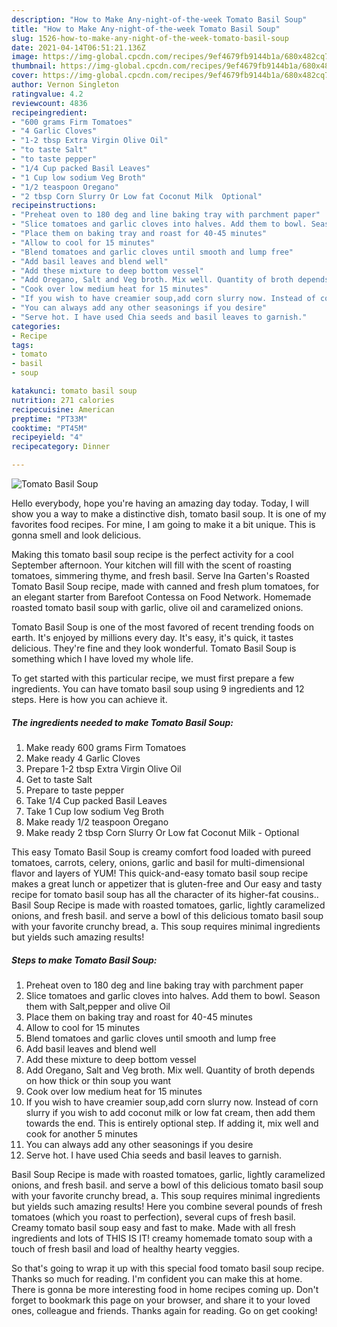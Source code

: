 ```yaml
---
description: "How to Make Any-night-of-the-week Tomato Basil Soup"
title: "How to Make Any-night-of-the-week Tomato Basil Soup"
slug: 1526-how-to-make-any-night-of-the-week-tomato-basil-soup
date: 2021-04-14T06:51:21.136Z
image: https://img-global.cpcdn.com/recipes/9ef4679fb9144b1a/680x482cq70/tomato-basil-soup-recipe-main-photo.jpg
thumbnail: https://img-global.cpcdn.com/recipes/9ef4679fb9144b1a/680x482cq70/tomato-basil-soup-recipe-main-photo.jpg
cover: https://img-global.cpcdn.com/recipes/9ef4679fb9144b1a/680x482cq70/tomato-basil-soup-recipe-main-photo.jpg
author: Vernon Singleton
ratingvalue: 4.2
reviewcount: 4836
recipeingredient:
- "600 grams Firm Tomatoes"
- "4 Garlic Cloves"
- "1-2 tbsp Extra Virgin Olive Oil"
- "to taste Salt"
- "to taste pepper"
- "1/4 Cup packed Basil Leaves"
- "1 Cup low sodium Veg Broth"
- "1/2 teaspoon Oregano"
- "2 tbsp Corn Slurry Or Low fat Coconut Milk  Optional"
recipeinstructions:
- "Preheat oven to 180 deg and line baking tray with parchment paper"
- "Slice tomatoes and garlic cloves into halves. Add them to bowl. Season them with Salt,pepper and olive Oil"
- "Place them on baking tray and roast for 40-45 minutes"
- "Allow to cool for 15 minutes"
- "Blend tomatoes and garlic cloves until smooth and lump free"
- "Add basil leaves and blend well"
- "Add these mixture to deep bottom vessel"
- "Add Oregano, Salt and Veg broth. Mix well. Quantity of broth depends on how thick or thin soup you want"
- "Cook over low medium heat for 15 minutes"
- "If you wish to have creamier soup,add corn slurry now. Instead of corn slurry if you wish to add coconut milk or low fat cream, then add them towards the end. This is entirely optional step. If adding it, mix well and cook for another 5 minutes"
- "You can always add any other seasonings if you desire"
- "Serve hot. I have used Chia seeds and basil leaves to garnish."
categories:
- Recipe
tags:
- tomato
- basil
- soup

katakunci: tomato basil soup 
nutrition: 271 calories
recipecuisine: American
preptime: "PT33M"
cooktime: "PT45M"
recipeyield: "4"
recipecategory: Dinner

---
```



![Tomato Basil Soup](https://img-global.cpcdn.com/recipes/9ef4679fb9144b1a/680x482cq70/tomato-basil-soup-recipe-main-photo.jpg)

Hello everybody, hope you're having an amazing day today. Today, I will show you a way to make a distinctive dish, tomato basil soup. It is one of my favorites food recipes. For mine, I am going to make it a bit unique. This is gonna smell and look delicious.

Making this tomato basil soup recipe is the perfect activity for a cool September afternoon. Your kitchen will fill with the scent of roasting tomatoes, simmering thyme, and fresh basil. Serve Ina Garten&#39;s Roasted Tomato Basil Soup recipe, made with canned and fresh plum tomatoes, for an elegant starter from Barefoot Contessa on Food Network. Homemade roasted tomato basil soup with garlic, olive oil and caramelized onions.

Tomato Basil Soup is one of the most favored of recent trending foods on earth. It's enjoyed by millions every day. It's easy, it's quick, it tastes delicious. They're fine and they look wonderful. Tomato Basil Soup is something which I have loved my whole life.


To get started with this particular recipe, we must first prepare a few ingredients. You can have tomato basil soup using 9 ingredients and 12 steps. Here is how you can achieve it.

<!--inarticleads1-->

##### The ingredients needed to make Tomato Basil Soup:

1. Make ready 600 grams Firm Tomatoes
1. Make ready 4 Garlic Cloves
1. Prepare 1-2 tbsp Extra Virgin Olive Oil
1. Get to taste Salt
1. Prepare to taste pepper
1. Take 1/4 Cup packed Basil Leaves
1. Take 1 Cup low sodium Veg Broth
1. Make ready 1/2 teaspoon Oregano
1. Make ready 2 tbsp Corn Slurry Or Low fat Coconut Milk - Optional


This easy Tomato Basil Soup is creamy comfort food loaded with pureed tomatoes, carrots, celery, onions, garlic and basil for multi-dimensional flavor and layers of YUM! This quick-and-easy tomato basil soup recipe makes a great lunch or appetizer that is gluten-free and Our easy and tasty recipe for tomato basil soup has all the character of its higher-fat cousins.. Basil Soup Recipe is made with roasted tomatoes, garlic, lightly caramelized onions, and fresh basil. and serve a bowl of this delicious tomato basil soup with your favorite crunchy bread, a. This soup requires minimal ingredients but yields such amazing results! 

<!--inarticleads2-->

##### Steps to make Tomato Basil Soup:

1. Preheat oven to 180 deg and line baking tray with parchment paper
1. Slice tomatoes and garlic cloves into halves. Add them to bowl. Season them with Salt,pepper and olive Oil
1. Place them on baking tray and roast for 40-45 minutes
1. Allow to cool for 15 minutes
1. Blend tomatoes and garlic cloves until smooth and lump free
1. Add basil leaves and blend well
1. Add these mixture to deep bottom vessel
1. Add Oregano, Salt and Veg broth. Mix well. Quantity of broth depends on how thick or thin soup you want
1. Cook over low medium heat for 15 minutes
1. If you wish to have creamier soup,add corn slurry now. Instead of corn slurry if you wish to add coconut milk or low fat cream, then add them towards the end. This is entirely optional step. If adding it, mix well and cook for another 5 minutes
1. You can always add any other seasonings if you desire
1. Serve hot. I have used Chia seeds and basil leaves to garnish.


Basil Soup Recipe is made with roasted tomatoes, garlic, lightly caramelized onions, and fresh basil. and serve a bowl of this delicious tomato basil soup with your favorite crunchy bread, a. This soup requires minimal ingredients but yields such amazing results! Here you combine several pounds of fresh tomatoes (which you roast to perfection), several cups of fresh basil. Creamy tomato basil soup easy and fast to make. Made with all fresh ingredients and lots of THIS IS IT! creamy homemade tomato soup with a touch of fresh basil and load of healthy hearty veggies. 

So that's going to wrap it up with this special food tomato basil soup recipe. Thanks so much for reading. I'm confident you can make this at home. There is gonna be more interesting food in home recipes coming up. Don't forget to bookmark this page on your browser, and share it to your loved ones, colleague and friends. Thanks again for reading. Go on get cooking!
